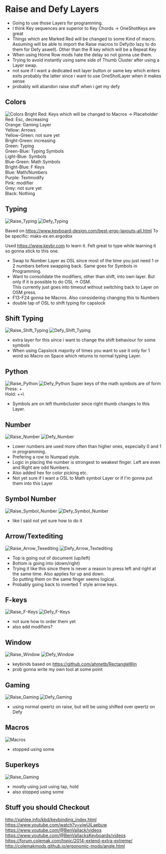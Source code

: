 # Raise and Defy Layers
- Going to  use those Layers for programming.
- I think Key sequences are superior to Key Chords -> OneShotKeys are great 
- Things which are Marked Red will be changed to some Kind of macro. Assuming will be able to import the Raise macros to Defy(to lazy to do them for Defy aswell). Other than the R key which will be a Repeat Key
- When using Home Row mods hate the delay so not gonna use them. 
- Trying to avoid instantly using same side of Thumb Cluster after using a Layer swap.
- not sure if I want a dedicated exit layer button or same key which enters exits probably the latter since i want to use OneShotLayer when it makes sense
- probably will abandon raise stuff when i get my defy
  

## Colors
![Colors](./imgs/colors.png)
Bright Red: Keys which will be changed to Macros -> Placeholder \
Red: Esc, decreasing \
Orange: Gaming Layer \
Yellow: Arrows \
Yellow-Green: not sure yet \
Bright-Green: increasing \
Green: Typing \
Green-Blue: Typing Symbols \
Light-Blue: Symbols \
Blue-Green: Math Symbols \
Bright-Blue: F Keys \
Blue: Math/Numbers \
Purple: Textmodify \
Pink: modifier\
Grey: not sure yet\
Black: Nothing 

## Typing 
![Raise_Typing](./imgs/raise/typing.png)
![Defy_Typing](./imgs/defy/typing.png)

Based on https://www.keyboard-design.com/best-ergo-layouts-all.html
To be specific: maks-ex.en.ergodox

Used https://www.keybr.com to learn it. Felt great to type while learning it so gonna stick to this one.

- Swap to Number Layer as OSL since most of the time you just need 1 or 2 numbers before swapping back. Same goes for Symbols in Programming.
- Want to consolidate the modifiers, other than shift, into own layer. But only if it is possible to do OSL -> OSM. \
This currently just goes into timeout without switching back to Layer on OSM press. 
- F13-F24 gonna be Macros. Also conssidering changing this to Numbers
- double tap of OSL to shift typing for capslock

## Shift Typing 
![Raise_Shift_Typing](./imgs/raise/shift_typing.png)
![Defy_Shift_Typing](./imgs/defy/shift_typing.png)
- extra layer for this since i want to change the shift behaviour for some symbols
- When using Capslock majority of times you want to use it only for 1 word so Macro on Space which returns to normal typing Layer.

## Python
![Raise_Python](./imgs/raise/python.png)
![Defy_Python](./imgs/defy/python.png)
Super keys of the math symbols are of form\
Press: +\
Hold: +=\
- Symbols are on left thumbcluster since right thumb changes to this Layer.

## Number
![Raise_Number](./imgs/raise/number.png)
![Defy_Number](./imgs/defy/number.png)
- Lower numbers are used more often than higher ones, especially 0 and 1 in programming.
- Prefering a row to Numpad style.
- Logic in placing the number is strongest to weakest finger. Left are even and Right are odd Numbers.
- Also added hex for color picking etc.
- Not yet sure if I want a OSL to Math symbol Layer or if I'm gonna put them into this Layer 
## Symbol Number
![Raise_Symbol_Number](./imgs/raise/symbol_number.png)
![Defy_Symbol_Number](./imgs/defy/symbol_number.png)
- like I said not yet sure how to do it 
## Arrow/Textediting
![Raise_Arrow_Texediting](./imgs/raise/arrow_textediting.png)
![Defy_Arrow_Textediting](./imgs/defy/arrow_textediting.png)

- Top is going out of document (up/left)
- Bottom is going into (down/right)
- Trying it like this since there is never a reason to press left and right at the same time. Also applies for up and down.\
So putting them on the same finger seems logical. 
- Probably going back to inverted T style arrow keys.
## F-keys
![Raise_F-Keys](./imgs/raise/f-keys.png)
![Defy_F-Keys](./imgs/defy/f-keys.png)
- not sure how to order them yet
- also add modifiers?

## Window
![Raise_Window](./imgs/raise/window.png)
![Defy_Window](./imgs/defy/window.png)
- keybinds based on https://github.com/ahmetb/RectangleWin
- prob gonna write my own tool at some point

## Gaming
![Raise_Gaming](./imgs/raise/gaming.png)
![Defy_Gaming](./imgs/defy/gaming.png)
- using normal qwertz on raise, but will be using shifted over qwertz on Defy

## Macros
![Macros](./imgs/macros.png)
- stopped using some
## Superkeys
![Raise_Gaming](./imgs/superkeys.png)
- mostly using just using tap, hold
- also stopped using some 
## Stuff you should Checkout
http://xahlee.info/kbd/keybinding_index.html \
https://www.youtube.com/watch?v=yiwUjLaebuw \
https://www.youtube.com/@BenVallack/videos \
https://www.youtube.com/@BenVallacksKeyboards/videos \
https://forum.colemak.com/topic/2014-extend-extra-extreme/ \
http://colemakmods.github.io/ergonomic-mods/angle.html
